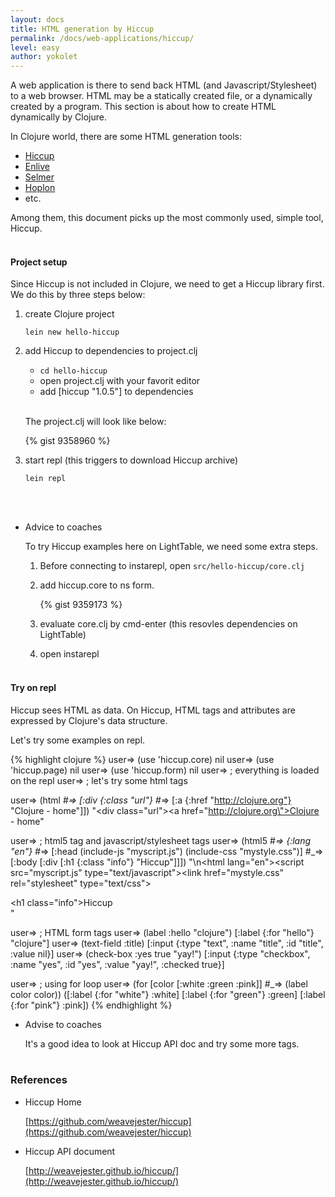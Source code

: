 ```yaml
---
layout: docs
title: HTML generation by Hiccup
permalink: /docs/web-applications/hiccup/
level: easy
author: yokolet
---
```


A web application is there to send back HTML (and Javascript/Stylesheet) to a web browser.
HTML may be a statically created file, or a dynamically created by a program.
This section is about how to create HTML dynamically by Clojure.

In Clojure world, there are some HTML generation tools:

  - [Hiccup](https://github.com/weavejester/hiccup)
  - [Enlive](https://github.com/cgrand/enlive)
  - [Selmer](https://github.com/yogthos/Selmer)
  - [Hoplon](http://hoplon.io/)
  - etc.

Among them, this document picks up the most commonly used, simple tool, Hiccup.
<br/><br/>

#### Project setup

Since Hiccup is not included in Clojure, we need to get a Hiccup library first.
We do this by three steps below:

  1. create Clojure project

     ```
     lein new hello-hiccup
     ```

  2. add Hiccup to dependencies to project.clj

      - `cd hello-hiccup`
      - open project.clj with your favorit editor
      - add [hiccup "1.0.5"] to dependencies<br/><br/>

      The project.clj will look like below:

      {% gist 9358960 %}


  3. start repl (this triggers to download Hiccup archive)

      ```
      lein repl
      ```
<br/><br/>

- Advice to coaches

    To try Hiccup examples here on LightTable, we need some extra steps.

    1. Before connecting to instarepl, open `src/hello-hiccup/core.clj`
    2. add hiccup.core to ns form.

        {% gist 9359173 %}

    3. evaluate core.clj by cmd-enter (this resovles dependencies on LightTable)
    4. open instarepl
    <br/><br/>

#### Try on repl

Hiccup sees HTML as data.
On Hiccup, HTML tags and attributes are expressed by Clojure's data structure.

Let's try some examples on repl.

{% highlight clojure %}
user=> (use 'hiccup.core)
nil
user=> (use 'hiccup.page)
nil
user=> (use 'hiccup.form)
nil
user=> ; everything is loaded on the repl
user=> ; let's try some html tags

user=> (html
  #_=> [:div {:class "url"}
  #_=> [:a {:href "http://clojure.org"} "Clojure - home"]])
"<div class=\"url\"><a href=\"http://clojure.org\">Clojure - home</a></div>"

user=> ; html5 tag and javascript/stylesheet tags
user=> (html5
  #_=> {:lang "en"}
  #_=> [:head (include-js "myscript.js") (include-css "mystyle.css")]
  #_=> [:body [:div [:h1 {:class "info"} "Hiccup"]]])
"<!DOCTYPE html>\n<html lang=\"en\"><head><script src=\"myscript.js\" type=\"text/javascript\"></script><link href=\"mystyle.css\" rel=\"stylesheet\" type=\"text/css\"></head><body><div><h1 class=\"info\">Hiccup</h1></div></body></html>"

user=> ; HTML form tags
user=> (label :hello "clojure")
[:label {:for "hello"} "clojure"]
user=> (text-field :title)
[:input {:type "text", :name "title", :id "title", :value nil}]
user=> (check-box :yes true "yay!")
[:input {:type "checkbox", :name "yes", :id "yes", :value "yay!", :checked true}]

user=> ; using for loop
user=> (for [color [:white :green :pink]]
  #_=> (label color color))
([:label {:for "white"} :white] [:label {:for "green"} :green] [:label {:for "pink"} :pink])
{% endhighlight %}


- Advise to coaches

    It's a good idea to look at Hiccup API doc and try some more tags.
    <br/><br/>

### References

- Hiccup Home

    [https://github.com/weavejester/hiccup](https://github.com/weavejester/hiccup)

- Hiccup API document

    [http://weavejester.github.io/hiccup/](http://weavejester.github.io/hiccup/)
